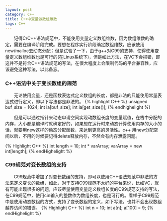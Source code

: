 ```yaml
---
layout: post
category: C++
title: C++中变量做数组维数
tags: C++
---
```


&emsp;&emsp;记得C/C++语法规范中，不能使用变量定义数组维数，因为数组维数的确定，需要在编译阶段完成。要想在程序实行阶段确定数组维数，应该使用new/malloc去动态分配；但是试验了一下，由于g++对C99的支持，使得使用变量定义数组维数也是可行的(在Linux系统下)，但是如此方法，在VC下会报错，即这并不是符合C++语法规范的写法，在很大程度上会限制代码的平台兼容性，应该避免这种写法，以此备忘。
<!--more-->

### C++语法中关于变长数组的规范
&emsp;&emsp;无论使用变量，还是函数表达式定义数组的长度，都是非法的只能使用常量表达式进行定义，即以下写法都是非法的。
{% highlight C++ %}
unsigned buf_size = 1024;
int ia[buf_size];
int ia[get_size()];
{%  endhighelight %}  

&emsp;&emsp;但是可以通过指针来动态申请空间实现动数组长度的变量赋值，在栈中分配的内存，大小都是编译时就确定好的，如果想在运行时来动态计算使用内存的大小的话，就要用new这样的动态分配函数，来达到更高的灵活性。c++ 用new分配空间以后，不用的时候要记得delete释放内存，不然会有内存泄露问题。  

{% Highlight C++ %}
int length = 10;
int * varArray;
varArray = new int[length];
{%  endHighelight %} 

### C99规范对变长数组的支持
&emsp;&emsp;C99规范中增加了对变长数组的支持，即可以使用C++语法规范中非法的方法来定义变长的数组，如此，对于支持C99规范不太好的平台来说，比如VC，就有可能出现很多的问题，应该尽量使用变量定义数组长度的C99规范支持的写法，在C99规范中，使用cin输入的整数作为数组长度，也是可行的。看样子C99规范中是使用动态数组的方式，支持了变长数组的定义，如下写法，也并不会出现数组越界访问的错误。
{% Highlight C++ %}
int n = 10;
int a[n];
a[100] = 9;
{%  endHighelight %}  

